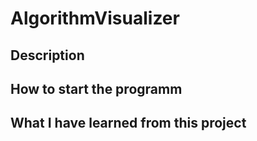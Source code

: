 # AlgorithmVisualizer

## Description

## How to start the programm

## What I have learned from this project

